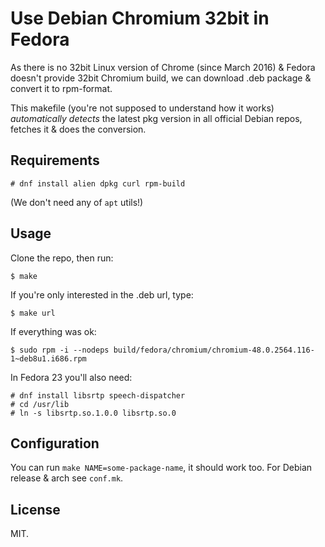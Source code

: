 # Use Debian Chromium 32bit in Fedora

As there is no 32bit Linux version of Chrome (since March 2016) &
Fedora doesn't provide 32bit Chromium build, we can download .deb
package & convert it to rpm-format.

This makefile (you're not supposed to understand how it works)
*automatically detects* the latest pkg version in all official Debian
repos, fetches it & does the conversion.

## Requirements

	# dnf install alien dpkg curl rpm-build

(We don't need any of `apt` utils!)

## Usage

Clone the repo, then run:

	$ make

If you're only interested in the .deb url, type:

	$ make url

If everything was ok:

	$ sudo rpm -i --nodeps build/fedora/chromium/chromium-48.0.2564.116-1~deb8u1.i686.rpm

In Fedora 23 you'll also need:

	# dnf install libsrtp speech-dispatcher
	# cd /usr/lib
	# ln -s libsrtp.so.1.0.0 libsrtp.so.0

## Configuration

You can run `make NAME=some-package-name`, it should work too. For
Debian release & arch see `conf.mk`.

## License

MIT.
